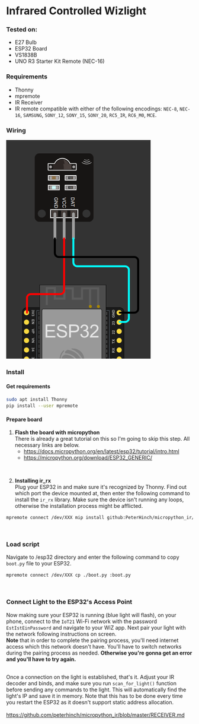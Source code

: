 # Infrared Controlled Wizlight

### Tested on: 
* E27 Bulb
* ESP32 Board
* VS1838B
* UNO R3 Starter Kit Remote (NEC-16)

### Requirements
* Thonny
* mpremote
* IR Receiver
* IR remote compatible with either of the following encodings: `NEC-8`, `NEC-16`, `SAMSUNG`, `SONY_12`, `SONY_15`, `SONY_20`, `RC5_IR`, `RC6_M0`, `MCE`.<br>


### Wiring
![](/wiring_chart.png "")



### Install


#### Get requirements
```bash
sudo apt install Thonny
pip install --user mpremote
```

#### Prepare board

1. <b> Flash the board with micropython </b> <br>
There is already a great tutorial on this so I'm going to skip this step. All necessary links are below.
	* https://docs.micropython.org/en/latest/esp32/tutorial/intro.html<br>
	* https://micropython.org/download/ESP32_GENERIC/<br>
<br>

2. <b> Installing ir_rx </b> <br>
Plug your ESP32 in and make sure it's recognized by Thonny. Find out which port the device mounted at, then enter the following command to install the `ir_rx` library. Make sure the device isn't running any loops, otherwise the installation process might be afflicted.<br>
```bash
mpremote connect /dev/XXX mip install github:PeterHinch/micropython_ir/ir_rx
```
<br>

### Load script
Navigate to /esp32 directory and enter the following command to copy `boot.py` file to your ESP32.
```bash
mpremote connect /dev/XXX cp ./boot.py :boot.py
```
<br>

### Connect Light to the ESP32's Access Point
Now making sure your ESP32 is running (blue light will flash), on your phone, connect to the `IoT21` Wi-Fi network with the password `EstIstEinPassword` and navigate to your WiZ app. Next pair your light with the network following instructions on screen.<br>
**Note** that in order to complete the pairing process, you'll need internet access which this network doesn't have. You'll have to switch networks during the pairing process as needed. **Otherwise you're gonna get an error and you'll have to try again.**<br>
<br>

Once a connection on the light is established, that's it. Adjust your IR decoder and binds, and make sure you run `scan_for_light()` function before sending any commands to the light. This will automatically find the light's IP and save it in memory. Note that this has to be done every time you restart the ESP32 as it doesn't support static address allocation.<br>
<br>
https://github.com/peterhinch/micropython_ir/blob/master/RECEIVER.md<br>
<br>
